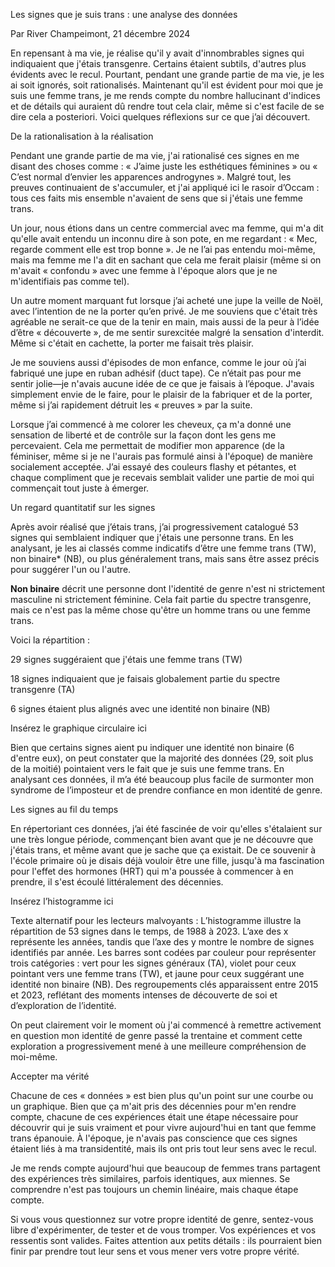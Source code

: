 Les signes que je suis trans : une analyse des données

Par River Champeimont, 21 décembre 2024

En repensant à ma vie, je réalise qu'il y avait d'innombrables signes qui indiquaient que j'étais transgenre. Certains étaient subtils, d'autres plus évidents avec le recul. Pourtant, pendant une grande partie de ma vie, je les ai soit ignorés, soit rationalisés. Maintenant qu'il est évident pour moi que je suis une femme trans, je me rends compte du nombre hallucinant d'indices et de détails qui auraient dû rendre tout cela clair, même si c'est facile de se dire cela a posteriori. Voici quelques réflexions sur ce que j’ai découvert.

De la rationalisation à la réalisation

Pendant une grande partie de ma vie, j'ai rationalisé ces signes en me disant des choses comme : « J’aime juste les esthétiques féminines » ou « C’est normal d’envier les apparences androgynes ». Malgré tout, les preuves continuaient de s'accumuler, et j'ai appliqué ici le rasoir d’Occam : tous ces faits mis ensemble n'avaient de sens que si j'étais une femme trans.

Un jour, nous étions dans un centre commercial avec ma femme, qui m'a dit qu'elle avait entendu un inconnu dire à son pote, en me regardant : « Mec, regarde comment elle est trop bonne ». Je ne l’ai pas entendu moi-même, mais ma femme me l'a dit en sachant que cela me ferait plaisir (même si on m'avait « confondu » avec une femme à l'époque alors que je ne m'identifiais pas comme tel).

Un autre moment marquant fut lorsque j’ai acheté une jupe la veille de Noël, avec l’intention de ne la porter qu’en privé. Je me souviens que c'était très agréable ne serait-ce que de la tenir en main, mais aussi de la peur à l’idée d’être « découverte », de me sentir surexcitée malgré la sensation d'interdit. Même si c'était en cachette, la porter me faisait très plaisir.

Je me souviens aussi d'épisodes de mon enfance, comme le jour où j’ai fabriqué une jupe en ruban adhésif (duct tape). Ce n’était pas pour me sentir jolie—je n'avais aucune idée de ce que je faisais à l’époque. J'avais simplement envie de le faire, pour le plaisir de la fabriquer et de la porter, même si j’ai rapidement détruit les « preuves » par la suite.

Lorsque j’ai commencé à me colorer les cheveux, ça m'a donné une sensation de liberté et de contrôle sur la façon dont les gens me percevaient. Cela me permettait de modifier mon apparence (de la féminiser, même si je ne l'aurais pas formulé ainsi à l'époque) de manière socialement acceptée. J’ai essayé des couleurs flashy et pétantes, et chaque compliment que je recevais semblait valider une partie de moi qui commençait tout juste à émerger.

Un regard quantitatif sur les signes

Après avoir réalisé que j’étais trans, j’ai progressivement catalogué 53 signes qui semblaient indiquer que j'étais une personne trans. En les analysant, je les ai classés comme indicatifs d’être une femme trans (TW), non binaire* (NB), ou plus généralement trans, mais sans être assez précis pour suggérer l'un ou l'autre.

**Non binaire** décrit une personne dont l'identité de genre n'est ni strictement masculine ni strictement féminine. Cela fait partie du spectre transgenre, mais ce n'est pas la même chose qu'être un homme trans ou une femme trans.

Voici la répartition :

29 signes suggéraient que j'étais une femme trans (TW)

18 signes indiquaient que je faisais globalement partie du spectre transgenre (TA)

6 signes étaient plus alignés avec une identité non binaire (NB)

Insérez le graphique circulaire ici

Bien que certains signes aient pu indiquer une identité non binaire (6 d'entre eux), on peut constater que la majorité des données (29, soit plus de la moitié) pointaient vers le fait que je suis une femme trans. En analysant ces données, il m’a été beaucoup plus facile de surmonter mon syndrome de l’imposteur et de prendre confiance en mon identité de genre.

Les signes au fil du temps

En répertoriant ces données, j’ai été fascinée de voir qu'elles s'étalaient sur une très longue période, commençant bien avant que je ne découvre que j'étais trans, et même avant que je sache que ça existait. De ce souvenir à l'école primaire où je disais déjà vouloir être une fille, jusqu'à ma fascination pour l'effet des hormones (HRT) qui m'a poussée à commencer à en prendre, il s'est écoulé littéralement des décennies.

Insérez l’histogramme ici

Texte alternatif pour les lecteurs malvoyants : L’histogramme illustre la répartition de 53 signes dans le temps, de 1988 à 2023. L’axe des x représente les années, tandis que l’axe des y montre le nombre de signes identifiés par année. Les barres sont codées par couleur pour représenter trois catégories : vert pour les signes généraux (TA), violet pour ceux pointant vers une femme trans (TW), et jaune pour ceux suggérant une identité non binaire (NB). Des regroupements clés apparaissent entre 2015 et 2023, reflétant des moments intenses de découverte de soi et d’exploration de l’identité.

On peut clairement voir le moment où j'ai commencé à remettre activement en question mon identité de genre passé la trentaine et comment cette exploration a progressivement mené à une meilleure compréhension de moi-même.

Accepter ma vérité

Chacune de ces « données » est bien plus qu'un point sur une courbe ou un graphique. Bien que ça m'ait pris des décennies pour m'en rendre compte, chacune de ces expériences était une étape nécessaire pour découvrir qui je suis vraiment et pour vivre aujourd'hui en tant que femme trans épanouie. À l'époque, je n'avais pas conscience que ces signes étaient liés à ma transidentité, mais ils ont pris tout leur sens avec le recul.

Je me rends compte aujourd'hui que beaucoup de femmes trans partagent des expériences très similaires, parfois identiques, aux miennes. Se comprendre n'est pas toujours un chemin linéaire, mais chaque étape compte.

Si vous vous questionnez sur votre propre identité de genre, sentez-vous libre d'expérimenter, de tester et de vous tromper. Vos expériences et vos ressentis sont valides. Faites attention aux petits détails : ils pourraient bien finir par prendre tout leur sens et vous mener vers votre propre vérité.